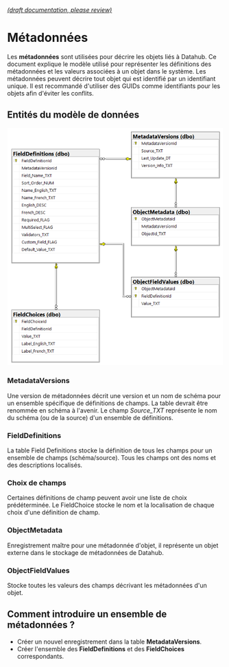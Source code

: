 [_metadata_: remarks]:- "Automatically translated with DeepL. From: /UserGuide/Datahub-Metadata.md"

[_(draft documentation, please review)_](/UserGuide/Datahub-Metadata.md)

# Métadonnées

Les **métadonnées** sont utilisées pour décrire les objets liés à Datahub. Ce document explique le modèle utilisé pour représenter les définitions des métadonnées et les valeurs associées à un objet dans le système. Les métadonnées peuvent décrire tout objet qui est identifié par un identifiant unique. Il est recommandé d'utiliser des GUIDs comme identifiants pour les objets afin d'éviter les conflits.

## Entités du modèle de données

![](https://github.com/NRCan/datahub-portal/blob/develop/Datahub.Metadata/Metadata_definition.png)

### MetadataVersions

Une version de métadonnées décrit une version et un nom de schéma pour un ensemble spécifique de définitions de champs. La table devrait être renommée en schéma à l'avenir. Le champ _Source_TXT_ représente le nom du schéma (ou de la source) d'un ensemble de définitions.

### FieldDefinitions

La table Field Definitions stocke la définition de tous les champs pour un ensemble de champs (schéma/source). Tous les champs ont des noms et des descriptions localisés.

### Choix de champs

Certaines définitions de champ peuvent avoir une liste de choix prédéterminée. Le FieldChoice stocke le nom et la localisation de chaque choix d'une définition de champ.

### ObjectMetadata

Enregistrement maître pour une métadonnée d'objet, il représente un objet externe dans le stockage de métadonnées de Datahub.

### ObjectFieldValues

Stocke toutes les valeurs des champs décrivant les métadonnées d'un objet.

## Comment introduire un ensemble de métadonnées ?

* Créer un nouvel enregistrement dans la table **MetadataVersions**.
* Créer l'ensemble des **FieldDefinitions** et des **FieldChoices** correspondants.

